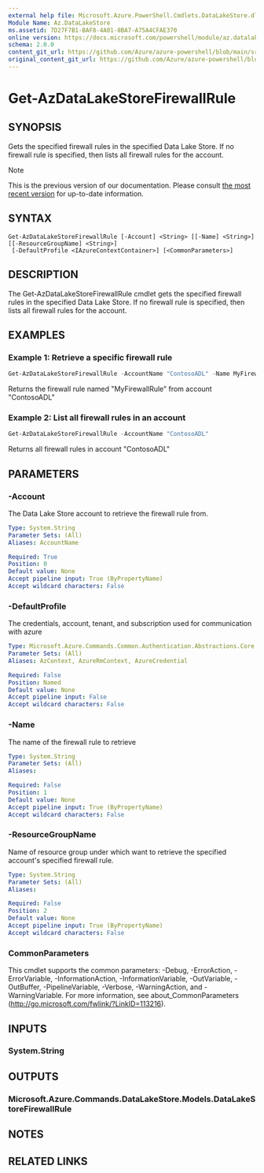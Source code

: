 ```yaml
---
external help file: Microsoft.Azure.PowerShell.Cmdlets.DataLakeStore.dll-Help.xml
Module Name: Az.DataLakeStore
ms.assetid: 7D27F7B1-BAF8-4A01-8BA7-A75A4CFAE370
online version: https://docs.microsoft.com/powershell/module/az.datalakestore/get-azdatalakestorefirewallrule
schema: 2.0.0
content_git_url: https://github.com/Azure/azure-powershell/blob/main/src/DataLakeStore/DataLakeStore/help/Get-AzDataLakeStoreFirewallRule.md
original_content_git_url: https://github.com/Azure/azure-powershell/blob/main/src/DataLakeStore/DataLakeStore/help/Get-AzDataLakeStoreFirewallRule.md
---
```


# Get-AzDataLakeStoreFirewallRule

## SYNOPSIS
Gets the specified firewall rules in the specified Data Lake Store.
If no firewall rule is specified, then lists all firewall rules for the account.

> [!NOTE]
>This is the previous version of our documentation. Please consult [the most recent version](/powershell/module/az.datalakestore/get-azdatalakestorefirewallrule) for up-to-date information.

## SYNTAX

```
Get-AzDataLakeStoreFirewallRule [-Account] <String> [[-Name] <String>] [[-ResourceGroupName] <String>]
 [-DefaultProfile <IAzureContextContainer>] [<CommonParameters>]
```

## DESCRIPTION
The Get-AzDataLakeStoreFirewallRule cmdlet gets the specified firewall rules in the specified Data Lake Store.
If no firewall rule is specified, then lists all firewall rules for the account.

## EXAMPLES

### Example 1: Retrieve a specific firewall rule
```powershell
Get-AzDataLakeStoreFirewallRule -AccountName "ContosoADL" -Name MyFirewallRule
```

Returns the firewall rule named "MyFirewallRule" from account "ContosoADL"

### Example 2: List all firewall rules in an account
```powershell
Get-AzDataLakeStoreFirewallRule -AccountName "ContosoADL"
```

Returns all firewall rules in account "ContosoADL"

## PARAMETERS

### -Account
The Data Lake Store account to retrieve the firewall rule from.

```yaml
Type: System.String
Parameter Sets: (All)
Aliases: AccountName

Required: True
Position: 0
Default value: None
Accept pipeline input: True (ByPropertyName)
Accept wildcard characters: False
```

### -DefaultProfile
The credentials, account, tenant, and subscription used for communication with azure

```yaml
Type: Microsoft.Azure.Commands.Common.Authentication.Abstractions.Core.IAzureContextContainer
Parameter Sets: (All)
Aliases: AzContext, AzureRmContext, AzureCredential

Required: False
Position: Named
Default value: None
Accept pipeline input: False
Accept wildcard characters: False
```

### -Name
The name of the firewall rule to retrieve

```yaml
Type: System.String
Parameter Sets: (All)
Aliases:

Required: False
Position: 1
Default value: None
Accept pipeline input: True (ByPropertyName)
Accept wildcard characters: False
```

### -ResourceGroupName
Name of resource group under which want to retrieve the specified account's specified firewall rule.

```yaml
Type: System.String
Parameter Sets: (All)
Aliases:

Required: False
Position: 2
Default value: None
Accept pipeline input: True (ByPropertyName)
Accept wildcard characters: False
```

### CommonParameters
This cmdlet supports the common parameters: -Debug, -ErrorAction, -ErrorVariable, -InformationAction, -InformationVariable, -OutVariable, -OutBuffer, -PipelineVariable, -Verbose, -WarningAction, and -WarningVariable. For more information, see about_CommonParameters (http://go.microsoft.com/fwlink/?LinkID=113216).

## INPUTS

### System.String

## OUTPUTS

### Microsoft.Azure.Commands.DataLakeStore.Models.DataLakeStoreFirewallRule

## NOTES

## RELATED LINKS
